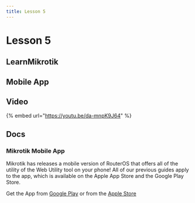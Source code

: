 ```yaml
---
title: Lesson 5
---
```


# Lesson 5

## LearnMikrotik

## Mobile App

## Video

{% embed url="https://youtu.be/da-mnpK9J64" %}

## Docs

### Mikrotik Mobile App

Mikrotik has releases a mobile version of RouterOS that offers all of the utility of the Web Utility tool on your phone! All of our previous guides apply to the app, which is available on the Apple App Store and the Google Play Store.

Get the App from [Google Play](https://play.google.com/store/apps/details?id=com.mikrotik.android.tikapp) or from the [Apple Store](https://apps.apple.com/us/app/mikrotik/id1323064830)
